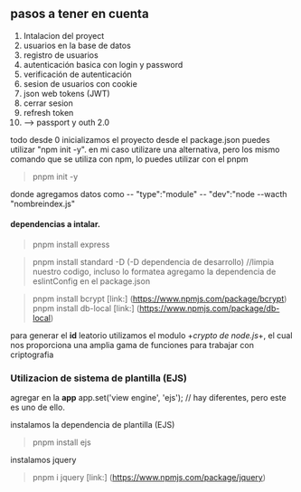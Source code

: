 ## pasos a tener en cuenta

1. Intalacion del proyect
2. usuarios en la base de datos
3. registro de usuarios
4. autenticación basica con login y password
5. verificación de autenticación
6. sesion de usuarios con cookie
7. json web tokens (JWT)
8. cerrar sesion
9. refresh token
11. --> passport y outh 2.0

todo desde 0
inicializamos el proyecto desde el package.json
 puedes utilizar "npm init -y". en mi caso utilizare una alternativa, pero los mismo comando que se utiliza con npm, lo puedes utilizar con el pnpm 

> pnpm init -y

donde agregamos datos como 
-- "type":"module" 
-- "dev":"node --wacth "nombreindex.js"

#### dependencias a intalar.
> pnpm install express

> pnpm install standard -D (-D dependencia de desarrollo) //limpia nuestro codigo, incluso lo formatea
agregamo la dependencia de eslintConfig en el package.json

> pnpm install bcrypt [link:] (https://www.npmjs.com/package/bcrypt)
> pnpm install db-local [link:] (https://www.npmjs.com/package/db-local)

para generar el **id** leatorio utilizamos el modulo +*crypto de node.js*+, el cual nos proporciona una amplia gama de funciones para trabajar con criptografia 

### Utilizacion de sistema de plantilla (EJS)
agregar en la **app** app.set('view engine', 'ejs'); // hay diferentes, pero este es uno de ello.

instalamos la dependencia de plantilla (EJS)
> pnpm install ejs


instalamos jquery
> pnpm i jquery [link:] (https://www.npmjs.com/package/jquery)

